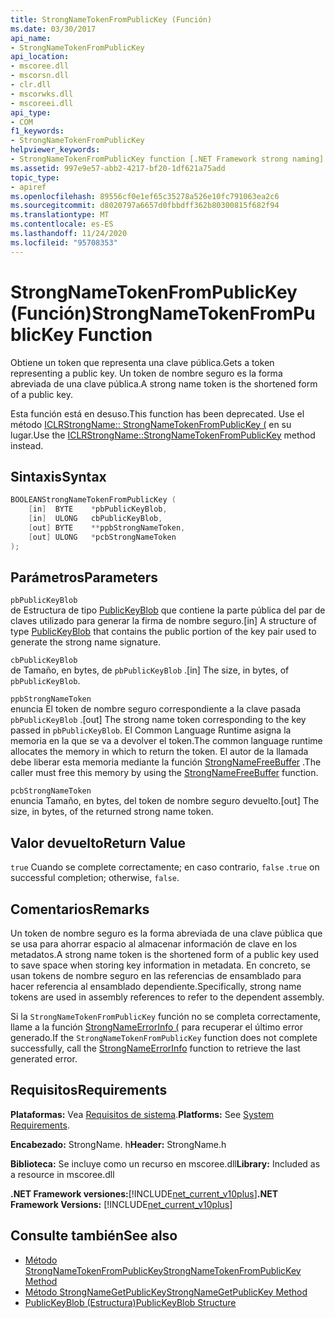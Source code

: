 ```yaml
---
title: StrongNameTokenFromPublicKey (Función)
ms.date: 03/30/2017
api_name:
- StrongNameTokenFromPublicKey
api_location:
- mscoree.dll
- mscorsn.dll
- clr.dll
- mscorwks.dll
- mscoreei.dll
api_type:
- COM
f1_keywords:
- StrongNameTokenFromPublicKey
helpviewer_keywords:
- StrongNameTokenFromPublicKey function [.NET Framework strong naming]
ms.assetid: 997e9e57-abb2-4217-bf20-1df621a75add
topic_type:
- apiref
ms.openlocfilehash: 89556cf0e1ef65c35278a526e10fc791063ea2c6
ms.sourcegitcommit: d8020797a6657d0fbbdff362b80300815f682f94
ms.translationtype: MT
ms.contentlocale: es-ES
ms.lasthandoff: 11/24/2020
ms.locfileid: "95708353"
---
```

# <a name="strongnametokenfrompublickey-function"></a><span data-ttu-id="79849-102">StrongNameTokenFromPublicKey (Función)</span><span class="sxs-lookup"><span data-stu-id="79849-102">StrongNameTokenFromPublicKey Function</span></span>

<span data-ttu-id="79849-103">Obtiene un token que representa una clave pública.</span><span class="sxs-lookup"><span data-stu-id="79849-103">Gets a token representing a public key.</span></span> <span data-ttu-id="79849-104">Un token de nombre seguro es la forma abreviada de una clave pública.</span><span class="sxs-lookup"><span data-stu-id="79849-104">A strong name token is the shortened form of a public key.</span></span>  
  
 <span data-ttu-id="79849-105">Esta función está en desuso.</span><span class="sxs-lookup"><span data-stu-id="79849-105">This function has been deprecated.</span></span> <span data-ttu-id="79849-106">Use el método [ICLRStrongName:: StrongNameTokenFromPublicKey (](../hosting/iclrstrongname-strongnametokenfrompublickey-method.md) en su lugar.</span><span class="sxs-lookup"><span data-stu-id="79849-106">Use the [ICLRStrongName::StrongNameTokenFromPublicKey](../hosting/iclrstrongname-strongnametokenfrompublickey-method.md) method instead.</span></span>  
  
## <a name="syntax"></a><span data-ttu-id="79849-107">Sintaxis</span><span class="sxs-lookup"><span data-stu-id="79849-107">Syntax</span></span>  
  
```cpp  
BOOLEANStrongNameTokenFromPublicKey (
    [in]  BYTE    *pbPublicKeyBlob,  
    [in]  ULONG   cbPublicKeyBlob,  
    [out] BYTE    **ppbStrongNameToken,  
    [out] ULONG   *pcbStrongNameToken  
);  
```  
  
## <a name="parameters"></a><span data-ttu-id="79849-108">Parámetros</span><span class="sxs-lookup"><span data-stu-id="79849-108">Parameters</span></span>  

 `pbPublicKeyBlob`  
 <span data-ttu-id="79849-109">de Estructura de tipo [PublicKeyBlob](publickeyblob-structure.md) que contiene la parte pública del par de claves utilizado para generar la firma de nombre seguro.</span><span class="sxs-lookup"><span data-stu-id="79849-109">[in] A structure of type [PublicKeyBlob](publickeyblob-structure.md) that contains the public portion of the key pair used to generate the strong name signature.</span></span>  
  
 `cbPublicKeyBlob`  
 <span data-ttu-id="79849-110">de Tamaño, en bytes, de `pbPublicKeyBlob` .</span><span class="sxs-lookup"><span data-stu-id="79849-110">[in] The size, in bytes, of `pbPublicKeyBlob`.</span></span>  
  
 `ppbStrongNameToken`  
 <span data-ttu-id="79849-111">enuncia El token de nombre seguro correspondiente a la clave pasada `pbPublicKeyBlob` .</span><span class="sxs-lookup"><span data-stu-id="79849-111">[out] The strong name token corresponding to the key passed in `pbPublicKeyBlob`.</span></span> <span data-ttu-id="79849-112">El Common Language Runtime asigna la memoria en la que se va a devolver el token.</span><span class="sxs-lookup"><span data-stu-id="79849-112">The common language runtime allocates the memory in which to return the token.</span></span> <span data-ttu-id="79849-113">El autor de la llamada debe liberar esta memoria mediante la función [StrongNameFreeBuffer](strongnamefreebuffer-function.md) .</span><span class="sxs-lookup"><span data-stu-id="79849-113">The caller must free this memory by using the [StrongNameFreeBuffer](strongnamefreebuffer-function.md) function.</span></span>  
  
 `pcbStrongNameToken`  
 <span data-ttu-id="79849-114">enuncia Tamaño, en bytes, del token de nombre seguro devuelto.</span><span class="sxs-lookup"><span data-stu-id="79849-114">[out] The size, in bytes, of the returned strong name token.</span></span>  
  
## <a name="return-value"></a><span data-ttu-id="79849-115">Valor devuelto</span><span class="sxs-lookup"><span data-stu-id="79849-115">Return Value</span></span>  

 <span data-ttu-id="79849-116">`true` Cuando se complete correctamente; en caso contrario, `false` .</span><span class="sxs-lookup"><span data-stu-id="79849-116">`true` on successful completion; otherwise, `false`.</span></span>  
  
## <a name="remarks"></a><span data-ttu-id="79849-117">Comentarios</span><span class="sxs-lookup"><span data-stu-id="79849-117">Remarks</span></span>  

 <span data-ttu-id="79849-118">Un token de nombre seguro es la forma abreviada de una clave pública que se usa para ahorrar espacio al almacenar información de clave en los metadatos.</span><span class="sxs-lookup"><span data-stu-id="79849-118">A strong name token is the shortened form of a public key used to save space when storing key information in metadata.</span></span> <span data-ttu-id="79849-119">En concreto, se usan tokens de nombre seguro en las referencias de ensamblado para hacer referencia al ensamblado dependiente.</span><span class="sxs-lookup"><span data-stu-id="79849-119">Specifically, strong name tokens are used in assembly references to refer to the dependent assembly.</span></span>  
  
 <span data-ttu-id="79849-120">Si la `StrongNameTokenFromPublicKey` función no se completa correctamente, llame a la función [StrongNameErrorInfo (](strongnameerrorinfo-function.md) para recuperar el último error generado.</span><span class="sxs-lookup"><span data-stu-id="79849-120">If the `StrongNameTokenFromPublicKey` function does not complete successfully, call the [StrongNameErrorInfo](strongnameerrorinfo-function.md) function to retrieve the last generated error.</span></span>  
  
## <a name="requirements"></a><span data-ttu-id="79849-121">Requisitos</span><span class="sxs-lookup"><span data-stu-id="79849-121">Requirements</span></span>  

 <span data-ttu-id="79849-122">**Plataformas:** Vea [Requisitos de sistema](../../get-started/system-requirements.md).</span><span class="sxs-lookup"><span data-stu-id="79849-122">**Platforms:** See [System Requirements](../../get-started/system-requirements.md).</span></span>  
  
 <span data-ttu-id="79849-123">**Encabezado:** StrongName. h</span><span class="sxs-lookup"><span data-stu-id="79849-123">**Header:** StrongName.h</span></span>  
  
 <span data-ttu-id="79849-124">**Biblioteca:** Se incluye como un recurso en mscoree.dll</span><span class="sxs-lookup"><span data-stu-id="79849-124">**Library:** Included as a resource in mscoree.dll</span></span>  
  
 <span data-ttu-id="79849-125">**.NET Framework versiones:**[!INCLUDE[net_current_v10plus](../../../../includes/net-current-v10plus-md.md)]</span><span class="sxs-lookup"><span data-stu-id="79849-125">**.NET Framework Versions:** [!INCLUDE[net_current_v10plus](../../../../includes/net-current-v10plus-md.md)]</span></span>  
  
## <a name="see-also"></a><span data-ttu-id="79849-126">Consulte también</span><span class="sxs-lookup"><span data-stu-id="79849-126">See also</span></span>

- [<span data-ttu-id="79849-127">Método StrongNameTokenFromPublicKey</span><span class="sxs-lookup"><span data-stu-id="79849-127">StrongNameTokenFromPublicKey Method</span></span>](../hosting/iclrstrongname-strongnametokenfrompublickey-method.md)
- [<span data-ttu-id="79849-128">Método StrongNameGetPublicKey</span><span class="sxs-lookup"><span data-stu-id="79849-128">StrongNameGetPublicKey Method</span></span>](../hosting/iclrstrongname-strongnamegetpublickey-method.md)
- [<span data-ttu-id="79849-129">PublicKeyBlob (Estructura)</span><span class="sxs-lookup"><span data-stu-id="79849-129">PublicKeyBlob Structure</span></span>](publickeyblob-structure.md)

